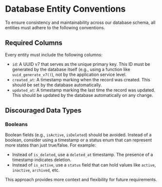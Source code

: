 # Database Entity Conventions

To ensure consistency and maintainability across our database schema, all entities must adhere to the following conventions.

## Required Columns

Every entity must include the following columns:

*   `id`: A UUID v7 that serves as the unique primary key. This ID must be generated by the database itself (e.g., using a function like `uuid_generate_v7()`), not by the application service level.
*   `created_at`: A timestamp marking when the record was created. This should be set by the database automatically.
*   `updated_at`: A timestamp marking the last time the record was updated. This should be updated by the database automatically on any change.

## Discouraged Data Types

### Booleans

Boolean fields (e.g., `isActive`, `isDeleted`) should be avoided. Instead of a boolean, consider using a timestamp or a status enum that can represent more states than just true/false. For example:

*   Instead of `is_deleted`, use a `deleted_at` timestamp. The presence of a timestamp indicates deletion.
*   Instead of `is_active`, use a `status` field that can hold values like `active`, `inactive`, `archived`, etc.

This approach provides more context and flexibility for future requirements.
